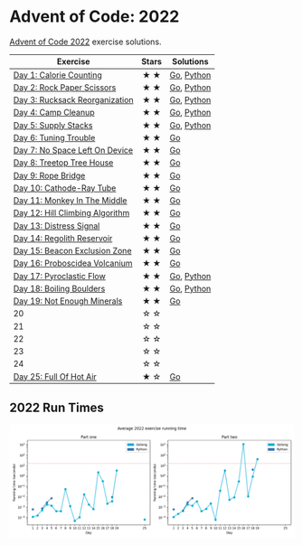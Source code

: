 # Advent of Code: 2022

[Advent of Code 2022](https://adventofcode.com/2022) exercise solutions.

<!-- ★ ☆ -->

| Exercise                                | Stars | Solutions                |
|-----------------------------------------|:-----:|--------------------------|
| [Day 1: Calorie Counting][rm1]          |  ★ ★  | [Go][g1], [Python][p1]   |
| [Day 2: Rock Paper Scissors][rm2]       |  ★ ★  | [Go][g2], [Python][p2]   |
| [Day 3: Rucksack Reorganization][rm3]   |  ★ ★  | [Go][g3], [Python][p3]   |
| [Day 4: Camp Cleanup][rm4]              |  ★ ★  | [Go][g4], [Python][p4]   |
| [Day 5: Supply Stacks][rm5]             |  ★ ★  | [Go][g5], [Python][p5]   |
| [Day 6: Tuning Trouble][rm6]            |  ★ ★  | [Go][g6]                 |
| [Day 7: No Space Left On Device][rm7]   |  ★ ★  | [Go][g7]                 |
| [Day 8: Treetop Tree House][rm8]        |  ★ ★  | [Go][g8]                 |
| [Day 9: Rope Bridge][rm9]               |  ★ ★  | [Go][g9]                 |
| [Day 10: Cathode-Ray Tube][rm10]        |  ★ ★  | [Go][g10]                |
| [Day 11: Monkey In The Middle][rm11]    |  ★ ★  | [Go][g11]                |
| [Day 12: Hill Climbing Algorithm][rm12] |  ★ ★  | [Go][g12]                |
| [Day 13: Distress Signal][rm13]         |  ★ ★  | [Go][g13]                |
| [Day 14: Regolith Reservoir][rm14]      |  ★ ★  | [Go][g14]                |
| [Day 15: Beacon Exclusion Zone][rm15]   |  ★ ★  | [Go][g15]                |
| [Day 16: Proboscidea Volcanium][rm16]   |  ★ ★  | [Go][g16]                |
| [Day 17: Pyroclastic Flow][rm17]        |  ★ ★  | [Go][g17], [Python][p17] |
| [Day 18: Boiling Boulders][rm18]        |  ★ ★  | [Go][g18], [Python][p18] |
| [Day 19: Not Enough Minerals][rm19]     |  ★ ★  | [Go][g19]                |
| 20                                      |  ☆ ☆  |                          |
| 21                                      |  ☆ ☆  |                          |
| 22                                      |  ☆ ☆  |                          |
| 23                                      |  ☆ ☆  |                          |
| 24                                      |  ☆ ☆  |                          |
| [Day 25: Full Of Hot Air][rm25]         |  ★ ☆  | [Go][g25]                |

## 2022 Run Times

![2022 exercise run-time graphs](run-times.png)

[rm1]: 01-calorieCounting/README.md
[rm2]: 02-rockPaperScissors/README.md
[rm3]: 03-rucksackReorganization/README.md
[rm4]: 04-campCleanup/README.md
[rm5]: 05-supplyStacks/README.md
[rm6]: 06-tuningTrouble/README.md
[rm7]: 07-noSpaceLeftOnDevice/README.md
[rm8]: 08-treetopTreeHouse/README.md
[rm9]: 09-ropeBridge/README.md
[rm10]: 10-cathodeRayTube/README.md
[rm11]: 11-monkeyInTheMiddle/README.md
[rm12]: 12-hillClimbingAlgorithm/README.md
[rm13]: 13-distressSignal/README.md
[rm14]: 14-regolithReservoir/README.md
[rm15]: 15-beaconExclusionZone/README.md
[rm16]: 16-proboscideaVolcanium/README.md
[rm17]: 17-pyroclasticFlow/README.md
[rm18]: 18-boilingBoulders/README.md
[rm19]: 19-notEnoughMinerals/README.md
[rm25]: 25-fullOfHotAir/README.md

[g1]: 01-calorieCounting/go
[g2]: 02-rockPaperScissors/go
[g3]: 03-rucksackReorganization/go
[g4]: 04-campCleanup/go
[g5]: 05-supplyStacks/go
[g6]: 06-tuningTrouble/go
[g7]: 07-noSpaceLeftOnDevice/go
[g8]: 08-treetopTreeHouse/go
[g9]: 09-ropeBridge/go
[g10]: 10-cathodeRayTube/go
[g11]: 11-monkeyInTheMiddle/go
[g12]: 12-hillClimbingAlgorithm/go
[g13]: 13-distressSignal/go
[g14]: 14-regolithReservoir/go
[g15]: 15-beaconExclusionZone/go
[g16]: 16-proboscideaVolcanium/go
[g17]: 17-pyroclasticFlow/go
[g18]: 18-boilingBoulders/go
[g19]: 19-notEnoughMinerals/go
[g25]: 25-fullOfHotAir/go

[p1]: 01-calorieCounting/py
[p2]: 02-rockPaperScissors/py
[p3]: 03-rucksackReorganization/py
[p4]: 04-campCleanup/py
[p5]: 05-supplyStacks/py
[p17]: 17-pyroclasticFlow/py
[p18]: 18-boilingBoulders/py